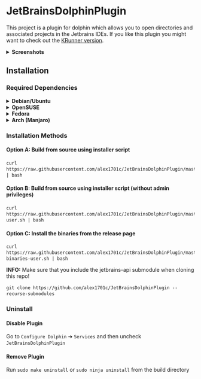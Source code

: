 # JetBrainsDolphinPlugin
This project is a plugin for dolphin which allows you to open directories and associated projects in the Jetbrains IDEs.
If you like this plugin you might want to check out the [KRunner version](https://github.com/alex1701c/JetBrainsRunner).

<details>
<summary><b>Screenshots</b></summary>

#### Submenu for normal folders
![Available CLion projects](https://raw.githubusercontent.com/alex1701c/Screenshots/master/JetBrainsDolphinPlugin/not_a_project.png)

#### Project folder
![Available CLion projects](https://raw.githubusercontent.com/alex1701c/Screenshots/master/JetBrainsDolphinPlugin/clion_project.png)

</details>

## Installation

### Required Dependencies

<details>
<summary><b>Debian/Ubuntu</b></summary>

```shell
sudo apt install cmake extra-cmake-modules build-essential libkf5kio-dev
```
  
</details>

<details>
<summary><b>OpenSUSE</b></summary>

```shell
sudo zypper install cmake extra-cmake-modules kio-devel
```
  
</details>

<details>
<summary><b>Fedora</b></summary>

```shell
sudo dnf install cmake extra-cmake-modules kf5-kio-devel
```
  
</details>

<details>
<summary><b>Arch (Manjaro)</b></summary>
  
```shell
sudo dnf install cmake extra-cmake-modules kio
```
  
</details>

### Installation Methods

#### Option A: Build from source using installer script

```shell
curl https://raw.githubusercontent.com/alex1701c/JetBrainsDolphinPlugin/master/install.sh | bash
```
#### Option B: Build from source using installer script (without admin privileges)

```shell
curl https://raw.githubusercontent.com/alex1701c/JetBrainsDolphinPlugin/master/install-user.sh | bash
```

#### Option C: Install the binaries from the release page</b></summary>

```shell
curl https://raw.githubusercontent.com/alex1701c/JetBrainsDolphinPlugin/master/install-binaries-user.sh | bash
```

**INFO:** Make sure that you include the jetbrains-api submodule when cloning this repo!
```shell
git clone https://github.com/alex1701c/JetBrainsDolphinPlugin --recurse-submodules
```


### Uninstall

#### Disable Plugin
Go to `Configure Dolphin` ➔ `Services` and then uncheck `JetBrainsDolphinPlugin`
#### Remove Plugin
Run `sudo make uninstall` or `sudo ninja uninstall` from the build directory

